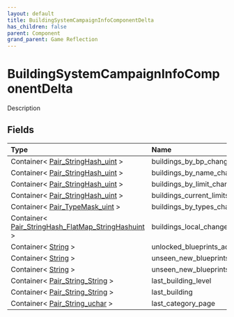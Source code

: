 ```yaml
---
layout: default
title: BuildingSystemCampaignInfoComponentDelta
has_children: false
parent: Component
grand_parent: Game Reflection
---
```

# BuildingSystemCampaignInfoComponentDelta
Description 

## Fields

| Type | Name |
|:----------|:--------------|
| Container< [Pair_StringHash_uint](/riftbreaker-wiki/docs/game-reflection/classes/pair__string_hash_uint/) > | buildings_by_bp_change |
| Container< [Pair_StringHash_uint](/riftbreaker-wiki/docs/game-reflection/classes/pair__string_hash_uint/) > | buildings_by_name_change |
| Container< [Pair_StringHash_uint](/riftbreaker-wiki/docs/game-reflection/classes/pair__string_hash_uint/) > | buildings_by_limit_change |
| Container< [Pair_StringHash_uint](/riftbreaker-wiki/docs/game-reflection/classes/pair__string_hash_uint/) > | buildings_current_limits_change |
| Container< [Pair_TypeMask_uint](/riftbreaker-wiki/docs/game-reflection/classes/pair__type_mask_uint/) > | buildings_by_types_change |
| Container< [Pair_StringHash_FlatMap_StringHashuint](/riftbreaker-wiki/docs/game-reflection/classes/pair__string_hash__flat_map__string_hashuint/) > | buildings_local_change |
| Container< [String](/riftbreaker-wiki/docs/game-reflection/components/string/) > | unlocked_blueprints_add |
| Container< [String](/riftbreaker-wiki/docs/game-reflection/components/string/) > | unseen_new_blueprints_add |
| Container< [String](/riftbreaker-wiki/docs/game-reflection/components/string/) > | unseen_new_blueprints_remove |
| Container< [Pair_String_String](/riftbreaker-wiki/docs/game-reflection/classes/pair__string__string/) > | last_building_level |
| Container< [Pair_String_String](/riftbreaker-wiki/docs/game-reflection/classes/pair__string__string/) > | last_building |
| Container< [Pair_String_uchar](/riftbreaker-wiki/docs/game-reflection/classes/pair__string_uchar/) > | last_category_page |

